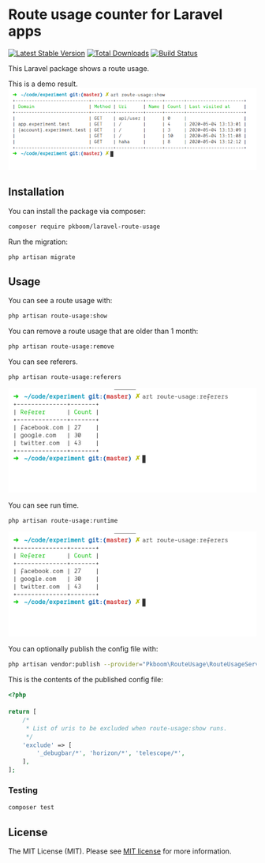# Route usage counter for Laravel apps

[![Latest Stable Version](https://poser.pugx.org/pkboom/laravel-route-usage/v/stable)](https://packagist.org/packages/pkboom/laravel-route-usage)
[![Total Downloads](https://poser.pugx.org/pkboom/laravel-route-usage/downloads)](https://packagist.org/packages/pkboom/laravel-route-usage)
[![Build Status](https://travis-ci.com/pkboom/laravel-route-usage.svg?branch=master)](https://travis-ci.com/pkboom/laravel-route-usage)

This Laravel package shows a route usage.

This is a demo result.
<img src="/images/demo.png" width="800"  title="demo">

## Installation

You can install the package via composer:

```bash
composer require pkboom/laravel-route-usage
```

Run the migration:

```bash
php artisan migrate
```

## Usage

You can see a route usage with:

```bash
php artisan route-usage:show
```

You can remove a route usage that are older than 1 month:

```bash
php artisan route-usage:remove
```

You can see referers.

```bash
php artisan route-usage:referers
```

<img src="/images/demo2.png" width="600"  title="demo2">

You can see run time.

```bash
php artisan route-usage:runtime
```

<img src="/images/demo2.png" width="600"  title="demo3">

You can optionally publish the config file with:

```bash
php artisan vendor:publish --provider="Pkboom\RouteUsage\RouteUsageServiceProvider" --tag="config"
```

This is the contents of the published config file:

```php
<?php

return [
    /*
     * List of uris to be excluded when route-usage:show runs.
     */
    'exclude' => [
        '_debugbar/*', 'horizon/*', 'telescope/*',
    ],
];
```

### Testing

```bash
composer test
```

## License

The MIT License (MIT). Please see [MIT license](http://opensource.org/licenses/MIT) for more information.

